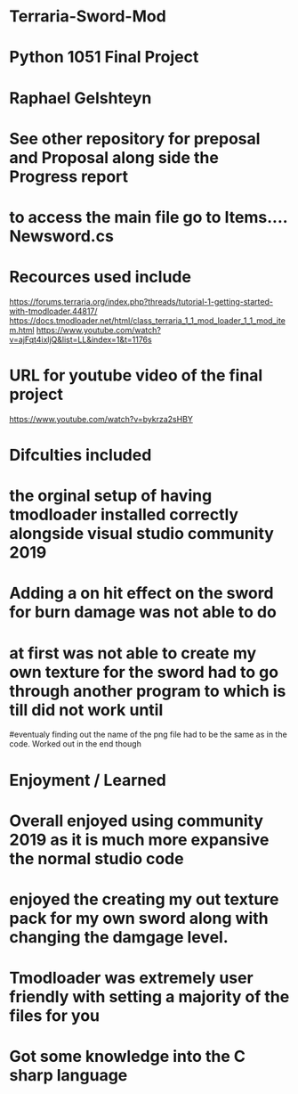 # Terraria-Sword-Mod 
# Python 1051 Final Project 
# Raphael Gelshteyn 
# See other repository for preposal and Proposal along side the Progress report
# to access the main file go to Items.... Newsword.cs 

# Recources used include 
 https://forums.terraria.org/index.php?threads/tutorial-1-getting-started-with-tmodloader.44817/
 https://docs.tmodloader.net/html/class_terraria_1_1_mod_loader_1_1_mod_item.html
 https://www.youtube.com/watch?v=ajFqt4ixljQ&list=LL&index=1&t=1176s

# URL for youtube video of the final project 
https://www.youtube.com/watch?v=bykrza2sHBY

# Difculties included
# the orginal setup of having tmodloader installed correctly alongside visual studio community 2019
# Adding a on hit effect on the sword for burn damage was not able to do 
# at first was not able to create my own texture for the sword had to go through another program to which is till did not work until 
#eventualy finding out the name of the png file had to be the same as in the code. Worked out in the end though


# Enjoyment / Learned
# Overall enjoyed using community 2019 as it is much more expansive the normal studio code
# enjoyed the creating my out texture pack for my own sword along with changing the damgage level. 
# Tmodloader was extremely user friendly with setting a majority of the files for you 
# Got some knowledge into the C sharp language 





